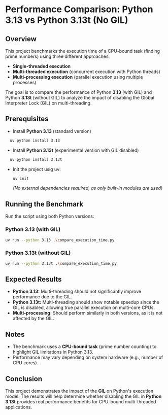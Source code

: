 # Performance Comparison: Python 3.13 vs Python 3.13t (No GIL)

## Overview
This project benchmarks the execution time of a CPU-bound task (finding prime numbers) using three different approaches:
- **Single-threaded execution**
- **Multi-threaded execution** (concurrent execution with Python threads)
- **Multi-processing execution** (parallel execution using multiple processes)

The goal is to compare the performance of Python **3.13** (with GIL) and Python **3.13t** (without GIL) to analyze the impact of disabling the Global Interpreter Lock (GIL) on multi-threading.

## Prerequisites
- Install **Python 3.13** (standard version)
```sh
  uv python install 3.13
  ```
- Install **Python 3.13t** (experimental version with GIL disabled) 
```sh
  uv python install 3.13t
  ```
- Init the project usig uv:
  ```sh
  uv init
  ```
  *(No external dependencies required, as only built-in modules are used)*

## Running the Benchmark
Run the script using both Python versions:

### Python 3.13 (with GIL)
```sh
uv run --python 3.13 .\compare_execution_time.py
```

### Python 3.13t (without GIL)
```sh
uv run --python 3.13t .\compare_execution_time.py
```

## Expected Results
- **Python 3.13:** Multi-threading should not significantly improve performance due to the GIL.
- **Python 3.13t:** Multi-threading should show notable speedup since the GIL is disabled, allowing true parallel execution on multi-core CPUs.
- **Multi-processing:** Should perform similarly in both versions, as it is not affected by the GIL.

## Notes
- The benchmark uses a **CPU-bound task** (prime number counting) to highlight GIL limitations in Python 3.13.
- Performance may vary depending on system hardware (e.g., number of CPU cores).

## Conclusion
This project demonstrates the impact of the **GIL** on Python's execution model. The results will help determine whether disabling the GIL in **Python 3.13t** provides real performance benefits for CPU-bound multi-threaded applications.

